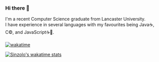 ### Hi there 👋
I'm a recent Computer Science graduate from Lancaster University.
<br>I have experience in several languages with my favourites being Java☕️, C©️, and JavaScript☕️📜.
<br><br>[![wakatime](https://wakatime.com/badge/user/ae5fb32b-c383-494f-adab-3f7d23c047ed.svg)](https://wakatime.com/@ae5fb32b-c383-494f-adab-3f7d23c047ed)
<!---
![Sinzolo's GitHub stats](https://github-readme-stats.vercel.app/api?username=Sinzolo&count_private=true&theme=codeSTACKr&hide=stars,contribs&show_icons=true&custom_title=Sinzolo's%20GitHub%20Stats)
-->
[![Sinzolo's wakatime stats](https://github-readme-stats.vercel.app/api/wakatime?username=Sinzolo&theme=great-gatsby&layout=compact)](https://wakatime.com/@Sinzolo)
